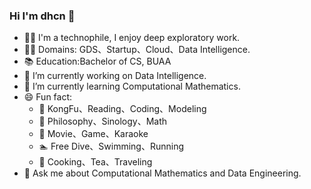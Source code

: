 ### Hi I'm dhcn 👋

- 👨‍💻 I'm a technophile, I enjoy deep exploratory work.
- 👨‍💼 Domains: GDS、Startup、Cloud、Data Intelligence.
- 📚 Education:Bachelor of CS, BUAA
- 🔭 I’m currently working on Data Intelligence.
- 🌱 I’m currently learning Computational Mathematics.
- 😄 Fun fact:
  - 🧑 KongFu、Reading、Coding、Modeling
  - 📖 Philosophy、Sinology、Math
  - 🎥 Movie、Game、Karaoke
  - 🏊 Free Dive、Swimming、Running
  - 🍵 Cooking、Tea、Traveling
- 💬 Ask me about Computational Mathematics and Data Engineering.
<!--
**dhcn/dhcn** is a ✨ _special_ ✨ repository because its `README.md` (this file) appears on your GitHub profile.

Here are some ideas to get you started:

- 👯 I’m looking to collaborate on DApp.
- 🤔 I’m looking for help with overseas operation
- 📫 How to reach me: ...
- 😄 Pronouns: ...
 ...
-->

